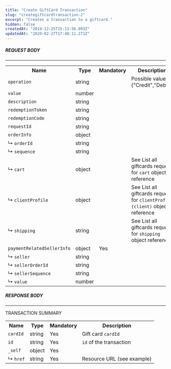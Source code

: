 ```yaml
---
title: "Create GiftCard Transaction"
slug: "creategiftcardtransaction-2"
excerpt: "Creates a transaction to a giftcard."
hidden: false
createdAt: "2019-12-25T15:13:56.093Z"
updatedAt: "2020-02-27T17:48:11.271Z"
---
```


##### REQUEST BODY

---

<table>
    <tr>
        <th>Name</th>
        <th>Type</th>
        <th>Mandatory</th>
        <th>Description</th>
    </tr>
    <tr>
        <td><code>operation</code></td>
        <td>string</td>
        <td></td>
        <td>Possible values: {"Credit","Debit"}</td>
    </tr>
    <tr>
        <td><code>value</code></td>
        <td>number</td>
        <td></td>
        <td></td>
    </tr>
    <tr>
        <td><code>description</code></td>
        <td>string</td>
        <td></td>
        <td></td>
    </tr>
    <tr>
        <td><code>redemptionToken</code></td>
        <td>string</td>
        <td></td>
        <td></td>
    </tr>
    <tr>
        <td><code>redemptionCode</code></td>
        <td>string</td>
        <td></td>
        <td></td>
    </tr>
    <tr>
        <td><code>requestId</code></td>
        <td>string</td>
        <td></td>
        <td></td>
    </tr>
    <tr>
        <td><code>orderInfo</code></td>
        <td>object</td>
        <td></td>
        <td></td>
    </tr>
    <tr>
        <td>&#x21B3; <code>orderId</code></td>
        <td>string</td>
        <td></td>
        <td></td>
    </tr>
    <tr>
        <td>&#x21B3; <code>sequence</code></td>
        <td>string</td>
        <td></td>
        <td></td>
    </tr>
    <tr>
        <td>&#x21B3; <code>cart</code></td>
        <td>object</td>
        <td></td>
        <td>See List all giftcards request for <code>cart</code> object reference</td>
    </tr>
    <tr>
        <td>&#x21B3; <code>clientProfile</code></td>
        <td>object</td>
        <td></td>
        <td>See List all giftcards request for <code>clientProfile (client)</code> object reference</td>
    </tr>
    <tr>
        <td>&#x21B3; <code>shipping</code></td>
        <td>string</td>
        <td></td>
        <td>See List all giftcards request for <code>shipping</code> object reference</td>
    </tr>
    <tr>
        <td><code>paymentRelatedSellerInfo</code></td>
        <td>object</td>
        <td>Yes</td>
        <td></td>
    </tr>
    <tr>
        <td>&#x21B3; <code>seller</code></td>
        <td>string</td>
        <td></td>
        <td></td>
    </tr>
    <tr>
        <td>&#x21B3; <code>sellerOrderId</code></td>
        <td>string</td>
        <td></td>
        <td></td>
    </tr>
    <tr>
        <td>&#x21B3; <code>sellerSequence</code></td>
        <td>string</td>
        <td></td>
        <td></td>
    </tr>
    <tr>
        <td>&#x21B3; <code>value</code></td>
        <td>number</td>
        <td></td>
        <td></td>
    </tr>
</table>

##### RESPONSE BODY

---

TRANSACTION SUMMARY

<table>
    <tr>
        <th>Name</th>
        <th>Type</th>
        <th>Mandatory</th>
        <th>Description</th>
    </tr>
    <tr>
        <td><code>cardId</code></td>
        <td>string</td>
        <td>Yes</td>
        <td>Gift card <code>cardId</code></td>
    </tr>
    <tr>
        <td><code>id</code></td>
        <td>string</td>
        <td>Yes</td>
        <td><code>id</code> of the transaction</td>
    </tr>
    <tr>
        <td><code>_self</code></td>
        <td>object</td>
        <td>Yes</td>
        <td></td>
    </tr>
    <tr>
        <td>&#x21B3; <code>href</code></td>
        <td>string</td>
        <td>Yes</td>
        <td>Resource URL (see example)</td>
    </tr>
</table>
